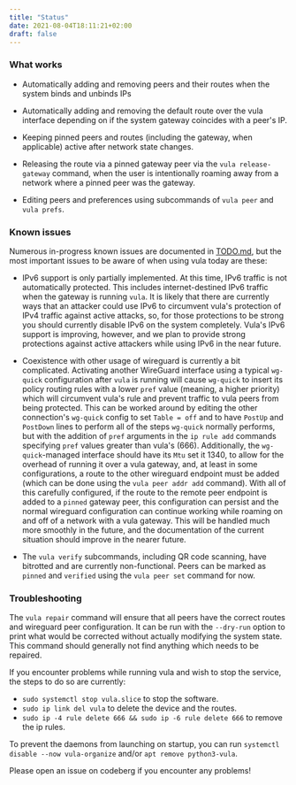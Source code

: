 ```yaml
---
title: "Status"
date: 2021-08-04T18:11:21+02:00
draft: false
---
```


### What works

* Automatically adding and removing peers and their routes when the system
  binds and unbinds IPs

* Automatically adding and removing the default route over the vula interface
  depending on if the system gateway coincides with a peer's IP.

* Keeping pinned peers and routes (including the gateway, when applicable)
  active after network state changes.

* Releasing the route via a pinned gateway peer via the `vula release-gateway`
  command, when the user is intentionally roaming away from a network where a
  pinned peer was the gateway.

* Editing peers and preferences using subcommands of `vula peer` and `vula
  prefs`.

### Known issues

Numerous in-progress known issues are documented in
[TODO.md](https://codeberg.org/vula/vula/src/branch/main/TODO.md), but
the most important issues to be aware of when using vula today are these:

* IPv6 support is only partially implemented. At this time, IPv6 traffic is not
  automatically protected. This includes internet-destined IPv6 traffic when
  the gateway is running `vula`. It is likely that there are currently ways
  that an attacker could use IPv6 to circumvent vula's protection of IPv4
  traffic against active attacks, so, for those protections to be strong you
  should currently disable IPv6 on the system completely. Vula's IPv6 support
  is improving, however, and we plan to provide strong protections against
  active attackers while using IPv6 in the near future.

* Coexistence with other usage of wireguard is currently a bit complicated.
  Activating another WireGuard interface using a typical `wg-quick`
  configuration after `vula` is running will cause `wg-quick` to insert its
  policy routing rules with a lower `pref` value (meaning, a higher priority)
  which will circumvent vula's rule and prevent traffic to vula peers
  from being protected. This can be worked around by editing the other
  connection's `wg-quick` config to set `Table = off` and to have `PostUp` and
  `PostDown` lines to perform all of the steps `wg-quick` normally performs,
  but with the addition of `pref` arguments in the `ip rule add` commands
  specifying `pref` values greater than vula's (666). Additionally, the
  `wg-quick`-managed interface should have its `Mtu` set it 1340, to allow for
  the overhead of running it over a vula gateway, and, at least in some
  configurations, a route to the other wireguard endpoint must be added (which can
  be done using the `vula peer addr add` command). With all of this carefully
  configured, if the route to the remote peer endpoint is added to a `pinned`
  gateway peer, this configuration can persist and the normal wireguard
  configuration can continue working while roaming on and off of a network with
  a vula gateway.  This will be handled much more smoothly in the future, and
  the documentation of the current situation should improve in the nearer
  future.

* The `vula verify` subcommands, including QR code scanning, have bitrotted and
  are currently non-functional. Peers can be marked as `pinned` and `verified`
  using the `vula peer set` command for now.

### Troubleshooting

The `vula repair` command will ensure that all peers have the correct routes
and wireguard peer configuration. It can be run with the `--dry-run` option to
print what would be corrected without actually modifying the system state. This
command should generally not find anything which needs to be repaired.

If you encounter problems while running vula and wish to stop the service, the
steps to do so are currently:

* `sudo systemctl stop vula.slice` to stop the software.
* `sudo ip link del vula` to delete the device and the routes.
* `sudo ip -4 rule delete 666 && sudo ip -6 rule delete 666` to remove the ip
  rules.

To prevent the daemons from launching on startup, you can run `systemctl
disable --now vula-organize` and/or `apt remove python3-vula`.

Please open an issue on codeberg if you encounter any problems!

